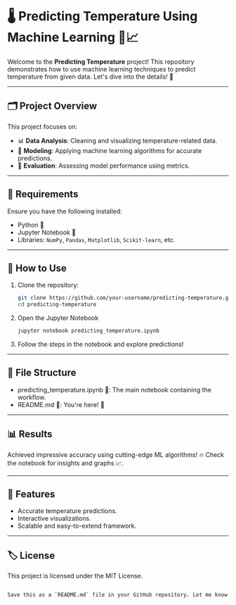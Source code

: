 # 🌡️ Predicting Temperature Using Machine Learning 🧠📈

Welcome to the **Predicting Temperature** project! This repository demonstrates how to use machine learning techniques to predict temperature from given data. Let's dive into the details! 🚀

---

## 🗂️ Project Overview  
This project focuses on:
- 📊 **Data Analysis**: Cleaning and visualizing temperature-related data.  
- 🤖 **Modeling**: Applying machine learning algorithms for accurate predictions.  
- 🎯 **Evaluation**: Assessing model performance using metrics.  

---

## 🔧 Requirements  
Ensure you have the following installed:  
- Python 🐍  
- Jupyter Notebook 📓  
- Libraries: `NumPy`, `Pandas`, `Matplotlib`, `Scikit-learn`, etc.

---

## 🚀 How to Use
1. Clone the repository:
   ```bash
   git clone https://github.com/your-username/predicting-temperature.git
   cd predicting-temperature
2. Open the Jupyter Notebook
   ```bash
   jupyter notebook predicting_temperature.ipynb

3. Follow the steps in the notebook and explore predictions!

---
## 📂 File Structure
- predicting_temperature.ipynb 📘: The main notebook containing the workflow.
- README.md 📄: You're here! 🎉

---

## 📊 Results
Achieved impressive accuracy using cutting-edge ML algorithms! 🔥 Check the notebook for insights and graphs 📈.

---

## 🌟 Features
- Accurate temperature predictions.
- Interactive visualizations.
- Scalable and easy-to-extend framework.

---

## 🏷️ License
This project is licensed under the MIT License.
```bash

Save this as a `README.md` file in your GitHub repository. Let me know if you need further assistance! 😊



